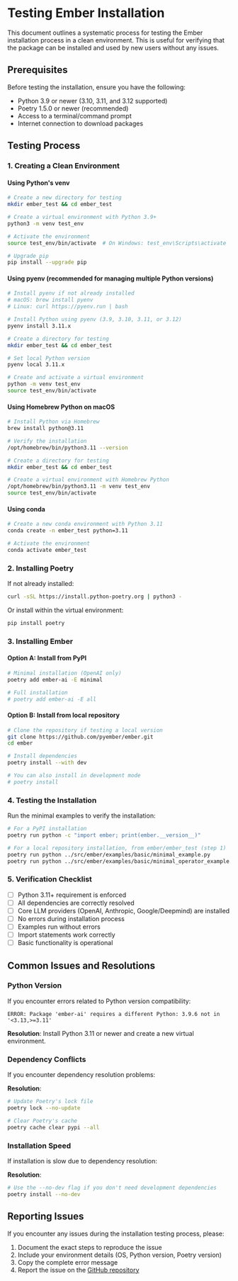 # Testing Ember Installation

This document outlines a systematic process for testing the Ember installation process in a clean environment. This is useful for verifying that the package can be installed and used by new users without any issues.

## Prerequisites

Before testing the installation, ensure you have the following:

- Python 3.9 or newer (3.10, 3.11, and 3.12 supported)
- Poetry 1.5.0 or newer (recommended)
- Access to a terminal/command prompt
- Internet connection to download packages

## Testing Process

### 1. Creating a Clean Environment

#### Using Python's venv 

```bash
# Create a new directory for testing
mkdir ember_test && cd ember_test

# Create a virtual environment with Python 3.9+
python3 -m venv test_env

# Activate the environment
source test_env/bin/activate  # On Windows: test_env\Scripts\activate

# Upgrade pip
pip install --upgrade pip
```

#### Using pyenv (recommended for managing multiple Python versions)

```bash
# Install pyenv if not already installed
# macOS: brew install pyenv
# Linux: curl https://pyenv.run | bash

# Install Python using pyenv (3.9, 3.10, 3.11, or 3.12)
pyenv install 3.11.x

# Create a directory for testing
mkdir ember_test && cd ember_test

# Set local Python version
pyenv local 3.11.x

# Create and activate a virtual environment
python -m venv test_env
source test_env/bin/activate
```

#### Using Homebrew Python on macOS

```bash
# Install Python via Homebrew
brew install python@3.11

# Verify the installation
/opt/homebrew/bin/python3.11 --version

# Create a directory for testing
mkdir ember_test && cd ember_test

# Create a virtual environment with Homebrew Python
/opt/homebrew/bin/python3.11 -m venv test_env
source test_env/bin/activate
```

#### Using conda

```bash
# Create a new conda environment with Python 3.11
conda create -n ember_test python=3.11

# Activate the environment
conda activate ember_test
```

### 2. Installing Poetry

If not already installed:

```bash
curl -sSL https://install.python-poetry.org | python3 -
```

Or install within the virtual environment:

```bash
pip install poetry
```

### 3. Installing Ember

#### Option A: Install from PyPI

```bash
# Minimal installation (OpenAI only)
poetry add ember-ai -E minimal

# Full installation
# poetry add ember-ai -E all
```

#### Option B: Install from local repository

```bash
# Clone the repository if testing a local version
git clone https://github.com/pyember/ember.git
cd ember

# Install dependencies
poetry install --with dev

# You can also install in development mode
# poetry install
```

### 4. Testing the Installation

Run the minimal examples to verify the installation:

```bash
# For a PyPI installation
poetry run python -c "import ember; print(ember.__version__)"

# For a local repository installation, from ember/ember_test (step 1)
poetry run python ../src/ember/examples/basic/minimal_example.py
poetry run python ../src/ember/examples/basic/minimal_operator_example.py
```

### 5. Verification Checklist

- [ ] Python 3.11+ requirement is enforced
- [ ] All dependencies are correctly resolved
- [ ] Core LLM providers (OpenAI, Anthropic, Google/Deepmind) are installed
- [ ] No errors during installation process
- [ ] Examples run without errors
- [ ] Import statements work correctly
- [ ] Basic functionality is operational

## Common Issues and Resolutions

### Python Version

If you encounter errors related to Python version compatibility:

```
ERROR: Package 'ember-ai' requires a different Python: 3.9.6 not in '<3.13,>=3.11'
```

**Resolution**: Install Python 3.11 or newer and create a new virtual environment.

### Dependency Conflicts

If you encounter dependency resolution problems:

**Resolution**: 
```bash
# Update Poetry's lock file
poetry lock --no-update

# Clear Poetry's cache
poetry cache clear pypi --all
```

### Installation Speed

If installation is slow due to dependency resolution:

**Resolution**:
```bash
# Use the --no-dev flag if you don't need development dependencies
poetry install --no-dev
```

## Reporting Issues

If you encounter any issues during the installation testing process, please:

1. Document the exact steps to reproduce the issue
2. Include your environment details (OS, Python version, Poetry version)
3. Copy the complete error message
4. Report the issue on the [GitHub repository](https://github.com/pyember/ember/issues)